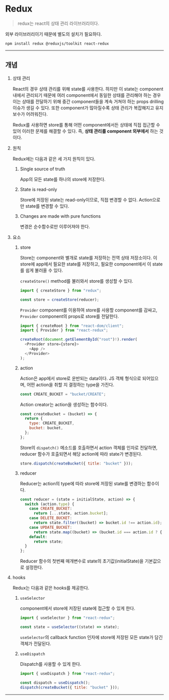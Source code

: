 # Redux

> redux는 react의 상태 관리 라이브러리이다.

외부 라이브러리이기 때문에 별도의 설치가 필요하다.

```shell
npm install redux @reduxjs/toolkit react-redux
```

---

## 개념

1.  상태 관리

    React의 경우 상태 관리를 위해 state를 사용한다. 하지만 이 state는 component 내에서 관리되기 때문에 여러 component에서 동일한 상태를 관리해야 하는 경우 이는 상태를 전달하기 위해 중간 component들을 계속 거쳐야 하는 props drilling 이슈가 생길 수 있다. 또한 component가 많아질수록 상태 관리가 복잡해지고 유지보수가 어려워진다.

    Redux를 사용하면 store를 통해 어떤 component에서든 상태에 직접 접근할 수 있어 이러한 문제를 해결할 수 있다. 즉, **상태 관리를 component 외부에서** 하는 것이다.

2.  원칙

    Redux에는 다음과 같은 세 가지 원칙이 있다.

    1.  Single source of truth

        App의 모든 state를 하나의 store에 저장한다.

    2.  State is read-only

        Store에 저장된 state는 read-only이므로, 직접 변경할 수 없다. Action으로만 state를 변경할 수 있다.

    3.  Changes are made with pure functions

        변경은 순수함수로만 이루어져야 한다.

3.  요소

    1.  store

        Store는 component와 별개로 state를 저장하는 전역 상태 저장소이다. 이 store에 app에서 필요한 state를 저장하고, 필요한 component에서 이 state를 쉽게 불러올 수 있다.

        `createStore()` method를 불러와서 store를 생성할 수 있다.

        ```js
        import { createStore } from "redux";

        const store = createStore(reducer);
        ```

        `Provider` component를 이용하여 store를 사용할 component를 감싸고, `Provider` component의 props로 store를 전달한다.

        ```js
        import { createRoot } from "react-dom/client";
        import { Provider } from "react-redux";

        createRoot(document.getElementById("root")!).render(
          <Provider store={store}>
            <App />
          </Provider>
        );
        ```

    2.  action

        Action은 app에서 store로 운반되는 data이다. JS 객체 형식으로 되어있으며, 어떤 action을 취할 지 결정하는 type을 가진다.

        ```js
        const CREATE_BUCKET = "bucket/CREATE";
        ```

        Action creator는 action을 생성하는 함수이다.

        ```js
        const createBucket = (bucket) => {
          return {
            type: CREATE_BUCKET,
            bucket: bucket,
          };
        };
        ```

        Store의 `dispatch()` 메소드를 호출하면서 action 객체를 인자로 전달하면, reducer 함수가 호출되면서 해당 action에 따라 state가 변경된다.

        ```js
        store.dispatch(createBucket({ title: "bucket" }));
        ```

    3.  reducer

        Reducer는 action의 type에 따라 store에 저장된 state를 변경하는 함수이다.

        ```js
        const reducer = (state = initialState, action) => {
          switch (action.type) {
            case CREATE_BUCKET:
              return [...state, action.bucket];
            case DELETE_BUCKET:
              return state.filter((bucket) => bucket.id !== action.id);
            case UPDATE_BUCKET:
              return state.map((bucket) => (bucket.id === action.id ? { ...bucket, ...action.bucket } : bucket));
            default:
              return state;
          }
        };
        ```

        Reducer 함수의 첫번째 매개변수로 state의 초기값(initialState)을 기본값으로 설정한다.

4.  hooks

    Redux는 다음과 같은 hooks를 제공한다.

    1.  `useSelector`

        component에서 store에 저장된 state에 접근할 수 있게 한다.

        ```js
        import { useSelector } from "react-redux";

        const state = useSelector((state) => state);
        ```

        `useSelector`의 callback function 인자에 store에 저장된 모든 state가 담긴 객체가 전달된다.

    2.  `useDispatch`

        Dispatch를 사용할 수 있게 한다.

        ```js
        import { useDispatch } from "react-redux";

        const dispatch = useDispatch();
        dispatch(createBucket({ title: "bucket" }));
        ```

---
